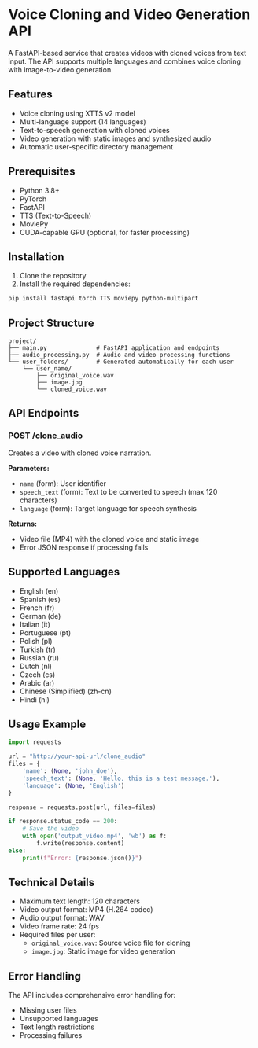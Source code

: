 # Voice Cloning and Video Generation API

A FastAPI-based service that creates videos with cloned voices from text input. The API supports multiple languages and combines voice cloning with image-to-video generation.

## Features

- Voice cloning using XTTS v2 model
- Multi-language support (14 languages)
- Text-to-speech generation with cloned voices
- Video generation with static images and synthesized audio
- Automatic user-specific directory management

## Prerequisites

- Python 3.8+
- PyTorch
- FastAPI
- TTS (Text-to-Speech)
- MoviePy
- CUDA-capable GPU (optional, for faster processing)

## Installation

1. Clone the repository
2. Install the required dependencies:
```bash
pip install fastapi torch TTS moviepy python-multipart
```

## Project Structure

```
project/
├── main.py              # FastAPI application and endpoints
├── audio_processing.py  # Audio and video processing functions
└── user_folders/        # Generated automatically for each user
    └── user_name/
        ├── original_voice.wav
        ├── image.jpg
        └── cloned_voice.wav
```

## API Endpoints

### POST /clone_audio

Creates a video with cloned voice narration.

**Parameters:**
- `name` (form): User identifier
- `speech_text` (form): Text to be converted to speech (max 120 characters)
- `language` (form): Target language for speech synthesis

**Returns:**
- Video file (MP4) with the cloned voice and static image
- Error JSON response if processing fails

## Supported Languages

- English (en)
- Spanish (es)
- French (fr)
- German (de)
- Italian (it)
- Portuguese (pt)
- Polish (pl)
- Turkish (tr)
- Russian (ru)
- Dutch (nl)
- Czech (cs)
- Arabic (ar)
- Chinese (Simplified) (zh-cn)
- Hindi (hi)

## Usage Example

```python
import requests

url = "http://your-api-url/clone_audio"
files = {
    'name': (None, 'john_doe'),
    'speech_text': (None, 'Hello, this is a test message.'),
    'language': (None, 'English')
}

response = requests.post(url, files=files)

if response.status_code == 200:
    # Save the video
    with open('output_video.mp4', 'wb') as f:
        f.write(response.content)
else:
    print(f"Error: {response.json()}")
```

## Technical Details

- Maximum text length: 120 characters
- Video output format: MP4 (H.264 codec)
- Audio output format: WAV
- Video frame rate: 24 fps
- Required files per user:
  - `original_voice.wav`: Source voice file for cloning
  - `image.jpg`: Static image for video generation

## Error Handling

The API includes comprehensive error handling for:
- Missing user files
- Unsupported languages
- Text length restrictions
- Processing failures


